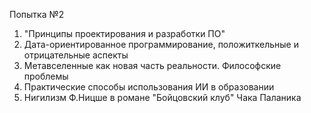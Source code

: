 Попытка №2

1. "Принципы проектирования и разработки ПО"
2. Дата-ориентированное программирование, положиткельные и отрицательные аспекты
3. Метавселенные как новая часть реальности. Философские проблемы
4. Практические способы использования ИИ в образовании
5. Нигилизм Ф.Ницше в романе "Бойцовский клуб" Чака Паланика
